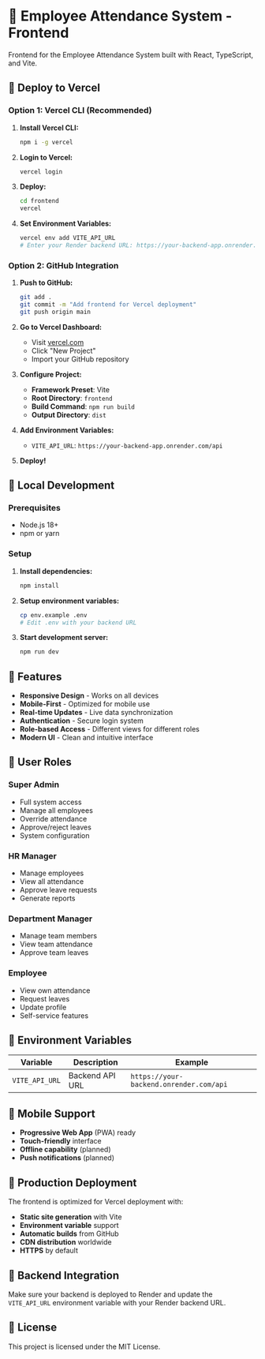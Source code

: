 # 🚀 Employee Attendance System - Frontend

Frontend for the Employee Attendance System built with React, TypeScript, and Vite.

## 🚀 Deploy to Vercel

### Option 1: Vercel CLI (Recommended)

1. **Install Vercel CLI:**
   ```bash
   npm i -g vercel
   ```

2. **Login to Vercel:**
   ```bash
   vercel login
   ```

3. **Deploy:**
   ```bash
   cd frontend
   vercel
   ```

4. **Set Environment Variables:**
   ```bash
   vercel env add VITE_API_URL
   # Enter your Render backend URL: https://your-backend-app.onrender.com/api
   ```

### Option 2: GitHub Integration

1. **Push to GitHub:**
   ```bash
   git add .
   git commit -m "Add frontend for Vercel deployment"
   git push origin main
   ```

2. **Go to Vercel Dashboard:**
   - Visit [vercel.com](https://vercel.com)
   - Click "New Project"
   - Import your GitHub repository

3. **Configure Project:**
   - **Framework Preset**: Vite
   - **Root Directory**: `frontend`
   - **Build Command**: `npm run build`
   - **Output Directory**: `dist`

4. **Add Environment Variables:**
   - `VITE_API_URL`: `https://your-backend-app.onrender.com/api`

5. **Deploy!**

## 🔧 Local Development

### Prerequisites
- Node.js 18+
- npm or yarn

### Setup

1. **Install dependencies:**
   ```bash
   npm install
   ```

2. **Setup environment variables:**
   ```bash
   cp env.example .env
   # Edit .env with your backend URL
   ```

3. **Start development server:**
   ```bash
   npm run dev
   ```

## 📱 Features

- **Responsive Design** - Works on all devices
- **Mobile-First** - Optimized for mobile use
- **Real-time Updates** - Live data synchronization
- **Authentication** - Secure login system
- **Role-based Access** - Different views for different roles
- **Modern UI** - Clean and intuitive interface

## 🎯 User Roles

### Super Admin
- Full system access
- Manage all employees
- Override attendance
- Approve/reject leaves
- System configuration

### HR Manager
- Manage employees
- View all attendance
- Approve leave requests
- Generate reports

### Department Manager
- Manage team members
- View team attendance
- Approve team leaves

### Employee
- View own attendance
- Request leaves
- Update profile
- Self-service features

## 🔧 Environment Variables

| Variable | Description | Example |
|----------|-------------|---------|
| `VITE_API_URL` | Backend API URL | `https://your-backend.onrender.com/api` |

## 📱 Mobile Support

- **Progressive Web App** (PWA) ready
- **Touch-friendly** interface
- **Offline capability** (planned)
- **Push notifications** (planned)

## 🚀 Production Deployment

The frontend is optimized for Vercel deployment with:

- **Static site generation** with Vite
- **Environment variable** support
- **Automatic builds** from GitHub
- **CDN distribution** worldwide
- **HTTPS** by default

## 🔗 Backend Integration

Make sure your backend is deployed to Render and update the `VITE_API_URL` environment variable with your Render backend URL.

## 📄 License

This project is licensed under the MIT License.
